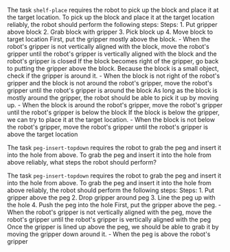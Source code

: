 

The task `shelf-place` requires the robot to pick up the block and place it at the target location.
To pick up the block and place it at the target location reliably, the robot should perform the following steps:
    Steps:  1. Put gripper above block  2. Grab block with gripper  3. Pick block up  4. Move block to target location
    First, put the gripper mostly above the block.
    - When the robot's gripper is not vertically aligned with the block, move the robot's gripper until the robot's gripper is vertically aligned with the block and the robot's gripper is closed
    If the block becomes right of the gripper, go back to putting the gripper above the block. Because the block is a small object, check if the gripper is around it.
    - When the block is not right of the robot's gripper and the block is not around the robot's gripper, move the robot's gripper until the robot's gripper is around the block
    As long as the block is mostly around the gripper, the robot should be able to pick it up by moving up.
    - When the block is around the robot's gripper, move the robot's gripper until the robot's gripper is below the block
    If the block is below the gripper, we can try to place it at the target location.
    - When the block is not below the robot's gripper, move the robot's gripper until the robot's gripper is above the target location

The task `peg-insert-topdown` requires the robot to grab the peg and insert it into the hole from above.
To grab the peg and insert it into the hole from above reliably, what steps the robot should perform?

The task `peg-insert-topdown` requires the robot to grab the peg and insert it into the hole from above.
To grab the peg and insert it into the hole from above reliably, the robot should perform the following steps:
    Steps:  1. Put gripper above the peg  2. Drop gripper around peg  3. Line the peg up with the hole  4. Push the peg into the hole
    First, put the gripper above the peg.
    - When the robot's gripper is not vertically aligned with the peg, move the robot's gripper until the robot's gripper is vertically aligned with the peg
    Once the gripper is lined up above the peg, we should be able to grab it by moving the gripper down around it.
    - When the peg is above the robot's gripper